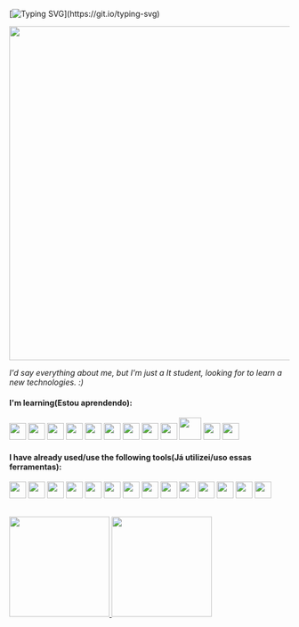 <body>
          
[![Typing SVG](https://readme-typing-svg.demolab.com?font=Fira+Code&pause=1000&color=F707F3&width=435&lines=Ol%C3%A1%2C+seja+bem-vindo+ao+meu+github.)](https://git.io/typing-svg)
      
<img src="https://mir-s3-cdn-cf.behance.net/project_modules/hd/5eeea355389655.59822ff824b72.gif" width="800px" height="600">


<i>I'd say everything about me, but I'm just a It student, looking for to learn a new technologies. :) </i>

          
#### I'm learning(Estou aprendendo): 
<img src="https://cdn.jsdelivr.net/gh/devicons/devicon/icons/php/php-plain.svg" width="30" height="30"/> <img src="https://cdn.jsdelivr.net/gh/devicons/devicon/icons/java/java-original.svg" width="30" height="30"/> <img src="https://cdn.jsdelivr.net/gh/devicons/devicon/icons/python/python-original.svg" width="30" height="30"/> <img src="https://cdn.jsdelivr.net/gh/devicons/devicon/icons/ubuntu/ubuntu-plain-wordmark.svg" width="30" height="30"/> <img src="https://cdn.jsdelivr.net/gh/devicons/devicon/icons/linux/linux-original.svg" width="30" height="30"/> <img src="https://cdn.jsdelivr.net/gh/devicons/devicon/icons/javascript/javascript-original.svg" width="30" height="30"/> <img src="https://cdn.jsdelivr.net/gh/devicons/devicon/icons/html5/html5-plain.svg" width="30" height="30"/> <img src="https://cdn.jsdelivr.net/gh/devicons/devicon/icons/css3/css3-original.svg" width="30" height="30"/> <img src="https://cdn0.iconfinder.com/data/icons/flat-round-system/512/debian-256.png" width="30" height="30">
<img src="https://cdn.jsdelivr.net/gh/devicons/devicon/icons/microsoftsqlserver/microsoftsqlserver-plain.svg" width="40" height="40"/>
<img src="https://cdn.jsdelivr.net/gh/devicons/devicon/icons/azure/azure-original.svg" width="30" height="30"/>
<img src="https://cdn.jsdelivr.net/gh/devicons/devicon/icons/angularjs/angularjs-plain.svg" width="30" height="30"/>
          

          
          

#### I have already used/use the following tools(Já utilizei/uso essas ferramentas):

<img src="https://cdn.jsdelivr.net/gh/devicons/devicon/icons/tomcat/tomcat-original-wordmark.svg" width="30" height="30"/>  <img src="https://cdn2.iconfinder.com/data/icons/pack1-baco-flurry-icons-style/512/XAMPP.png" width="30" height="30">  <img src="https://cdn.jsdelivr.net/gh/devicons/devicon/icons/vscode/vscode-original.svg" width="30" height="30"/>  <img src="https://cdn.jsdelivr.net/gh/devicons/devicon/icons/pycharm/pycharm-plain.svg" width="30" height="30"/> <img src="https://cdn.jsdelivr.net/gh/devicons/devicon/icons/nodejs/nodejs-plain.svg" width="30" height="30"/>  <img src="https://cdn.jsdelivr.net/gh/devicons/devicon/icons/mysql/mysql-original.svg"  width="30" height="30"/>  <img src="https://cdn.jsdelivr.net/gh/devicons/devicon/icons/intellij/intellij-original.svg" width="30" height="30"/>  <img src="https://cdn.jsdelivr.net/gh/devicons/devicon/icons/figma/figma-original.svg" width="30" height="30"/>  <img src="https://cdn.jsdelivr.net/gh/devicons/devicon/icons/canva/canva-original.svg"  width="30" height="30"/>  <img src="https://cdn.jsdelivr.net/gh/devicons/devicon/icons/bootstrap/bootstrap-original.svg" width="30" height="30"/> <img src="https://cdn.jsdelivr.net/gh/devicons/devicon/icons/materialui/materialui-original.svg" width="30" height="30"/> 
<img src="https://cdn.jsdelivr.net/gh/devicons/devicon/icons/apache/apache-original-wordmark.svg" width="30" height="30"/>  <img src="https://cdn.jsdelivr.net/gh/devicons/devicon/icons/jupyter/jupyter-original-wordmark.svg" width="30" height="30"/> 
<img src="https://cdn.jsdelivr.net/gh/devicons/devicon/icons/atom/atom-original.svg" width="30" height="30"/>
          

          

##
<div>
<a href="https://github.com/maari95">
<img height="180em" src="https://github-readme-stats.vercel.app/api/top-langs/?username=maari95&layout=compact&langs_count=7&theme=dracula"/> <img height="180em" src="https://github-readme-stats.vercel.app/api?username=maari95&show_icons=true&theme=dracula&include_all_commits=true&count_private=true"/>
 
</div>

</body>
<p class="p-1"></p>

          

